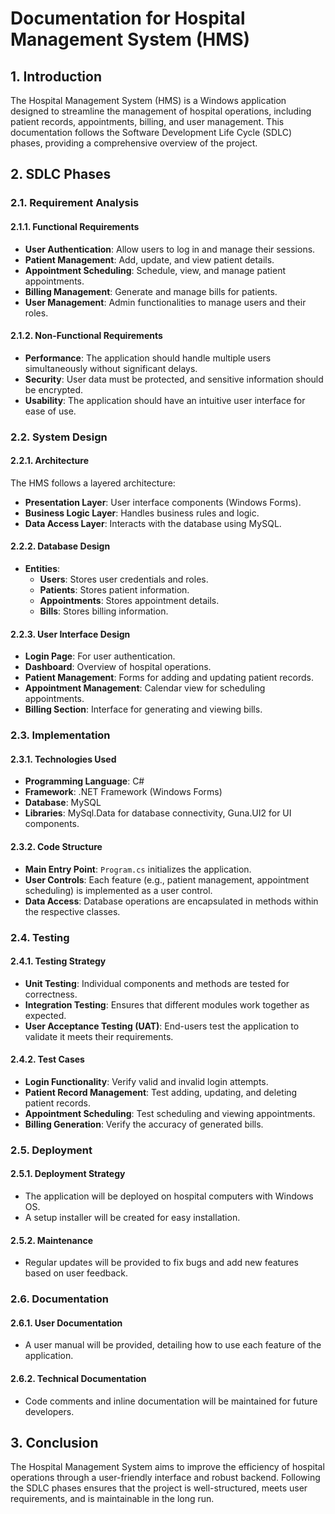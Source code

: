 # Documentation for Hospital Management System (HMS)

## 1. Introduction

The Hospital Management System (HMS) is a Windows application designed to streamline the management of hospital operations, including patient records, appointments, billing, and user management. This documentation follows the Software Development Life Cycle (SDLC) phases, providing a comprehensive overview of the project.

## 2. SDLC Phases

### 2.1. Requirement Analysis

#### 2.1.1. Functional Requirements
- **User Authentication**: Allow users to log in and manage their sessions.
- **Patient Management**: Add, update, and view patient details.
- **Appointment Scheduling**: Schedule, view, and manage patient appointments.
- **Billing Management**: Generate and manage bills for patients.
- **User Management**: Admin functionalities to manage users and their roles.

#### 2.1.2. Non-Functional Requirements
- **Performance**: The application should handle multiple users simultaneously without significant delays.
- **Security**: User data must be protected, and sensitive information should be encrypted.
- **Usability**: The application should have an intuitive user interface for ease of use.

### 2.2. System Design

#### 2.2.1. Architecture
The HMS follows a layered architecture:
- **Presentation Layer**: User interface components (Windows Forms).
- **Business Logic Layer**: Handles business rules and logic.
- **Data Access Layer**: Interacts with the database using MySQL.

#### 2.2.2. Database Design
- **Entities**:
  - **Users**: Stores user credentials and roles.
  - **Patients**: Stores patient information.
  - **Appointments**: Stores appointment details.
  - **Bills**: Stores billing information.

#### 2.2.3. User Interface Design
- **Login Page**: For user authentication.
- **Dashboard**: Overview of hospital operations.
- **Patient Management**: Forms for adding and updating patient records.
- **Appointment Management**: Calendar view for scheduling appointments.
- **Billing Section**: Interface for generating and viewing bills.

### 2.3. Implementation

#### 2.3.1. Technologies Used
- **Programming Language**: C#
- **Framework**: .NET Framework (Windows Forms)
- **Database**: MySQL
- **Libraries**: MySql.Data for database connectivity, Guna.UI2 for UI components.

#### 2.3.2. Code Structure
- **Main Entry Point**: `Program.cs` initializes the application.
- **User Controls**: Each feature (e.g., patient management, appointment scheduling) is implemented as a user control.
- **Data Access**: Database operations are encapsulated in methods within the respective classes.

### 2.4. Testing

#### 2.4.1. Testing Strategy
- **Unit Testing**: Individual components and methods are tested for correctness.
- **Integration Testing**: Ensures that different modules work together as expected.
- **User Acceptance Testing (UAT)**: End-users test the application to validate it meets their requirements.

#### 2.4.2. Test Cases
- **Login Functionality**: Verify valid and invalid login attempts.
- **Patient Record Management**: Test adding, updating, and deleting patient records.
- **Appointment Scheduling**: Test scheduling and viewing appointments.
- **Billing Generation**: Verify the accuracy of generated bills.

### 2.5. Deployment

#### 2.5.1. Deployment Strategy
- The application will be deployed on hospital computers with Windows OS.
- A setup installer will be created for easy installation.

#### 2.5.2. Maintenance
- Regular updates will be provided to fix bugs and add new features based on user feedback.

### 2.6. Documentation

#### 2.6.1. User Documentation
- A user manual will be provided, detailing how to use each feature of the application.

#### 2.6.2. Technical Documentation
- Code comments and inline documentation will be maintained for future developers.

## 3. Conclusion

The Hospital Management System aims to improve the efficiency of hospital operations through a user-friendly interface and robust backend. Following the SDLC phases ensures that the project is well-structured, meets user requirements, and is maintainable in the long run.